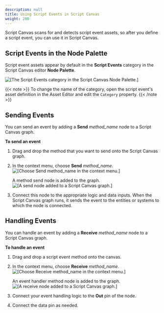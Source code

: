 ```yaml
---
description: null
title: Using Script Events in Script Canvas
weight: 200
---
```


Script Canvas scans for and detects script event assets, so after you define a script event, you can use it in Script Canvas.

## Script Events in the Node Palette 

Script event assets appear by default in the **Script Events** category in the Script Canvas editor **Node Palette**.

![\[The Script Events category in the Script Canvas Node Palette.\]](/images/user-guide/script-canvas-script-events-4.png)

{{< note >}}
To change the name of the category, open the script event's asset definition in the Asset Editor and edit the `Category` property.
{{< /note >}}

## Sending Events 

You can send an event by adding a **Send** *method\_name* node to a Script Canvas graph.

**To send an event**

1. Drag and drop the method that you want to send onto the Script Canvas graph.

1. In the context menu, choose **Send** *method\_name*.
![\[Choose Send method_name in the context menu.\]](/images/user-guide/script-canvas-script-events-5.png)

   A method send node is added to the graph.
![\[A send node added to a Script Canvas graph.\]](/images/user-guide/script-canvas-script-events-6.png)

1. Connect this node to the appropriate logic and data inputs. When the Script Canvas graph runs, it sends the event to the entities or systems to which the node is connected.

## Handling Events 

You can handle an event by adding a **Receive** *method\_name* node to a Script Canvas graph.

**To handle an event**

1. Drag and drop a script event method onto the canvas.

1. In the context menu, choose **Receive** *method\_name*.
![\[Choose Receive method_name in the context menu.\]](/images/user-guide/script-canvas-script-events-7.png)

   An event handler method node is added to the graph.
![\[A receive node added to a Script Canvas graph.\]](/images/user-guide/script-canvas-script-events-8.png)

1. Connect your event handling logic to the **Out** pin of the node.

1. Connect the data pin as needed.
